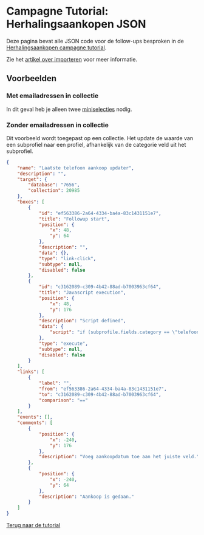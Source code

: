 # Campagne Tutorial: Herhalingsaankopen JSON

Deze pagina bevat alle JSON code voor de follow-ups besproken in de 
[Herhalingsaankopen campagne tutorial](./campaign-tutorial-repeat-purchase). 

Zie het [artikel over importeren](./followups-importing-exporting) voor meer informatie.

## Voorbeelden

### Met emailadressen in collectie

In dit geval heb je alleen twee [miniselecties](./selections-introduction) nodig.

### Zonder emailadressen in collectie

Dit voorbeeld wordt toegepast op een collectie. Het update de waarde van een 
subprofiel naar een profiel, afhankelijk van de categorie veld uit het 
subprofiel.

```json
{
    "name": "Laatste telefoon aankoop updater",
    "description": "",
    "target": {
        "database": "7656",
        "collection": 20985
    },
    "boxes": [
        {
            "id": "ef563386-2a64-4334-ba4a-83c1431151e7",
            "title": "Followup start",
            "position": {
                "x": 48,
                "y": 64
            },
            "description": "",
            "data": {},
            "type": "link-click",
            "subtype": null,
            "disabled": false
        },
        {
            "id": "c3162089-c309-4b42-88ad-b7003963cf64",
            "title": "Javascript execution",
            "position": {
                "x": 48,
                "y": 176
            },
            "description": "Script defined",
            "data": {
                "script": "if (subprofile.fields.category == \"telefoons A\") profile.fields.laatste_telefoon_a = subprofile.fields.order_datum;\nelse if (subprofile.fields.category == \"telefoons B\") profile.fields.laatste_telefoon_b = subprofile.fields.order_datum;"
            },
            "type": "execute",
            "subtype": null,
            "disabled": false
        }
    ],
    "links": [
        {
            "label": "",
            "from": "ef563386-2a64-4334-ba4a-83c1431151e7",
            "to": "c3162089-c309-4b42-88ad-b7003963cf64",
            "comparison": "=="
        }
    ],
    "events": [],
    "comments": [
        {
            "position": {
                "x": -240,
                "y": 176
            },
            "description": "Voeg aankoopdatum toe aan het juiste veld."
        },
        {
            "position": {
                "x": -240,
                "y": 64
            },
            "description": "Aankoop is gedaan."
        }
    ]
}
```

[Terug naar de tutorial](./campaign-tutorial-repeat-purchase)
